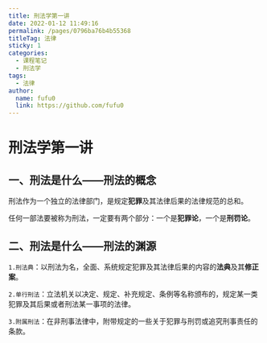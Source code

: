 ```yaml
---
title: 刑法学第一讲
date: 2022-01-12 11:49:16
permalink: /pages/0796ba76b4b55368
titleTag: 法律
sticky: 1
categories:
  - 课程笔记
  - 刑法学
tags:
  - 法律
author:
  name: fufu0
  link: https://github.com/fufu0
---
```


# 刑法学第一讲

## 一、刑法是什么——刑法的概念

刑法作为一个独立的法律部门，是规定**犯罪**及其法律后果的法律规范的总和。

任何一部法要被称为刑法，一定要有两个部分：一个是**犯罪论**，一个是**刑罚论**。

## 二、刑法是什么——刑法的渊源

`1.刑法典`：以刑法为名，全面、系统规定犯罪及其法律后果的内容的**法典**及其**修正案**。

`2.单行刑法`：立法机关以决定、规定、补充规定、条例等名称颁布的，规定某一类犯罪及其后果或者刑法某一事项的法律。

`3.附属刑法`：在非刑事法律中，附带规定的一些关于犯罪与刑罚或追究刑事责任的条款。
